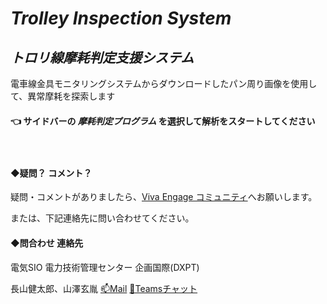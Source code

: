 # _Trolley Inspection System_
## ___トロリ線摩耗判定支援システム___

電車線金具モニタリングシステムからダウンロードしたパン周り画像を使用して、異常摩耗を探索します

#### 👈 **サイドバーの _摩耗判定プログラム_ を選択して解析をスタートしてください**

　

#### ◆疑問？ コメント？

疑問・コメントがありましたら、[Viva Engage コミュニティ](https://web.yammer.com/main/groups/eyJfdHlwZSI6Ikdyb3VwIiwiaWQiOiIxMjM0NzEzNjQwOTYifQ)へお願いします。

または、下記連絡先に問い合わせてください。

#### ◆問合わせ 連絡先
電気SIO 電力技術管理センター 企画国際(DXPT)

長山健太郎、山澤玄胤 [📫Mail][maillink]  [📢Teamsチャット][teamslink]


[](
メールリンク生成ページ：https://mailtolink.me/
)

[maillink]: mailto:k-nagayama@jreast.co.jp?cc=yamazawa@jreast.co.jp&subject=%E3%80%90%E3%83%88%E3%83%AD%E3%83%AA%E7%B7%9A%E6%91%A9%E8%80%97%E5%88%A4%E5%AE%9A%E6%94%AF%E6%8F%B4%E3%82%B7%E3%82%B9%E3%83%86%E3%83%A0_%E8%B3%AA%E5%95%8F%E3%83%BB%E3%82%B3%E3%83%A1%E3%83%B3%E3%83%88%E3%80%91

[teamslink]: https://teams.microsoft.com/l/chat/0/0?users=k-nagayama@jreast.co.jp,yamazawa@jreast.co.jp&message=【トロリ線摩耗判定支援システム_質問・コメント】
